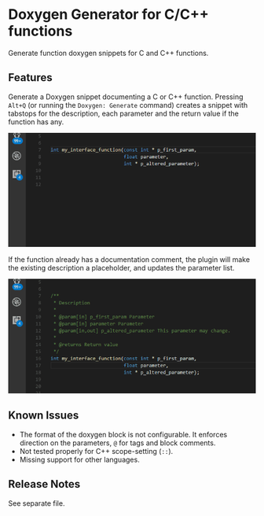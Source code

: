 # Doxygen Generator for C/C++ functions

Generate function doxygen snippets for C and C++ functions.

## Features

Generate a Doxygen snippet documenting a C or C++ function. Pressing `Alt+Q` (or running the `Doxygen: Generate` command) creates a snippet with tabstops for the description, each parameter and the return value if the function has any. 

![Basic usage](doc/basic_usage.gif)

If the function already has a documentation comment, the plugin will make the existing description a placeholder, and updates the parameter list.

![Editing existing documentation blocks](doc/editing.gif)

## Known Issues

- The format of the doxygen block is not configurable. It enforces direction on the parameters, `@` for tags and block comments. 
- Not tested properly for C++ scope-setting (`::`). 
- Missing support for other languages.

## Release Notes

See separate file.